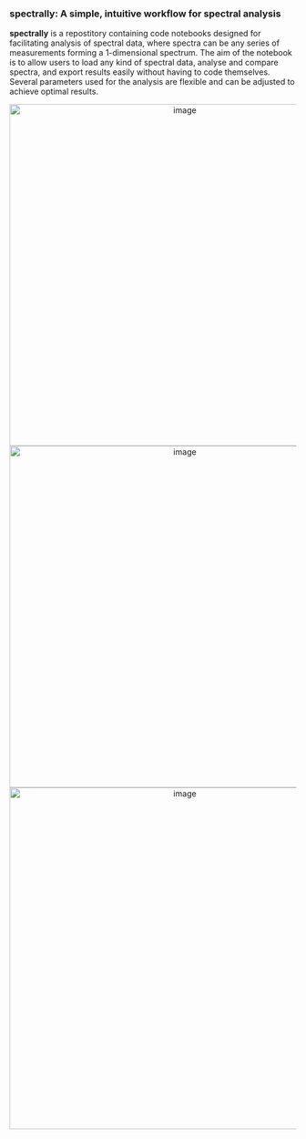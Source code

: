 ### **spectrally**: A simple, intuitive workflow for spectral analysis

**spectrally** is a repostitory containing code notebooks designed for facilitating analysis of spectral data, where spectra can be any series of measurements forming a 1-dimensional spectrum. The aim of the notebook is to allow users to load any kind of spectral data, analyse and compare spectra, and export results easily without having to code themselves. Several parameters used for the analysis are flexible and can be adjusted to achieve optimal results.

<div align="center">
  <img width="600" alt="image" src="https://github.com/user-attachments/assets/1e24cec7-b655-4f78-ba90-17b22d0cb5a9" />
  <img width="600" alt="image" src="https://github.com/user-attachments/assets/e2af0586-5e82-49e0-9269-e01a28c2fb33" />
  <img width="600" alt="image" src="https://github.com/user-attachments/assets/3e437c48-babe-414b-9bf8-78b1e257ec59" />
</div>
